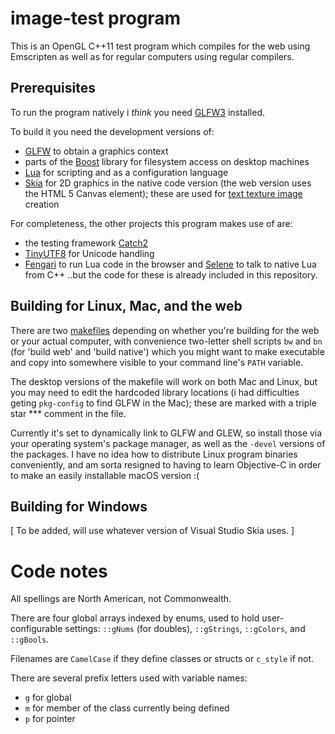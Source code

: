 # image-test program

This is an OpenGL C++11 test program which compiles for the web using Emscripten as well as for regular computers using regular compilers.

## Prerequisites

To run the program natively i *think* you need [GLFW3](http://www.glfw.org/) installed.

To build it you need the development versions of:
* [GLFW](http://www.glfw.org/) to obtain a graphics context
* parts of the [Boost](https://www.boost.org/) library for filesystem access on desktop machines
* [Lua](https://www.lua.org/) for scripting and as a configuration language 
* [Skia](https://skia.org/) for 2D graphics in the native code version (the web version uses the HTML 5 Canvas element); these are used for [text texture image](https://webgl2fundamentals.org/webgl/lessons/webgl-text-texture.html) creation

For completeness, the other projects this program makes use of are:
* the testing framework [Catch2](https://github.com/catchorg/Catch2)
* [TinyUTF8](https://github.com/DuffsDevice/tinyutf8) for Unicode handling
* [Fengari](https://fengari.io/) to run Lua code in the browser and [Selene](https://github.com/jeremyong/Selene) to talk to native Lua from C++
..but the code for these is already included in this repository.

## Building for Linux, Mac, and the web

There are two [makefiles](https://en.wikipedia.org/wiki/Makefile) depending on whether you're building for the web or your actual computer, with convenience two-letter shell scripts `bw` and `bn` (for 'build web' and 'build native') which you might want to make executable and copy into somewhere visible to your command line's `PATH` variable.

The desktop versions of the makefile will work on both Mac and Linux, but you may need to edit the hardcoded library locations (i had difficulties geting `pkg-config` to find GLFW in the Mac); these are marked with a triple star *** comment in the file.

Currently it's set to dynamically link to GLFW and GLEW, so install those via your operating system's package manager, as well as the `-devel` versions of the packages. I have no idea how to distribute Linux program binaries conveniently, and am sorta resigned to having to learn Objective-C in order to make an easily installable macOS version :(

## Building for Windows

[ To be added, will use whatever version of Visual Studio Skia uses. ]

# Code notes

All spellings are North American, not Commonwealth.

There are four global arrays indexed by enums, used to hold user-configurable settings: `::gNums` (for doubles), `::gStrings`, `::gColors`, and `::gBools`.

Filenames are `CamelCase` if they define classes or structs or `c_style` if not.

There are several prefix letters used with variable names:
* `g` for global
* `m` for member of the class currently being defined
* `p` for pointer


